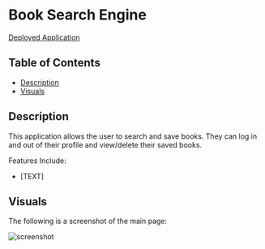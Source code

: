 # Book Search Engine

[Deployed Application](#)

## Table of Contents
- [Description](#description)
- [Visuals](#visuals)

## Description 
This application allows the user to search and save books. They can log in and out of their profile and view/delete their saved books. 

Features Include:
- [TEXT]

## Visuals 

The following is a screenshot of the main page:

![screenshot](#)


